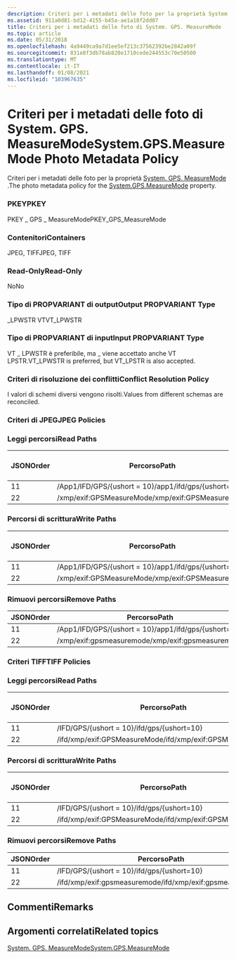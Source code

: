 ```yaml
---
description: Criteri per i metadati delle foto per la proprietà System. GPS. MeasureMode.
ms.assetid: 911a0d81-bd12-4155-b45a-ae1a18f2dd07
title: Criteri per i metadati delle foto di System. GPS. MeasureMode
ms.topic: article
ms.date: 05/31/2018
ms.openlocfilehash: 4a9449ca9a7d1ee5ef213c37562392be2842a09f
ms.sourcegitcommit: 831e8f3db78ab820e1710cede244553c70e50500
ms.translationtype: MT
ms.contentlocale: it-IT
ms.lasthandoff: 01/08/2021
ms.locfileid: "103967635"
---
```

# <a name="systemgpsmeasuremode-photo-metadata-policy"></a><span data-ttu-id="ae65a-103">Criteri per i metadati delle foto di System. GPS. MeasureMode</span><span class="sxs-lookup"><span data-stu-id="ae65a-103">System.GPS.MeasureMode Photo Metadata Policy</span></span>

<span data-ttu-id="ae65a-104">Criteri per i metadati delle foto per la proprietà [System. GPS. MeasureMode](../properties/props-system-gps-measuremode.md) .</span><span class="sxs-lookup"><span data-stu-id="ae65a-104">The photo metadata policy for the [System.GPS.MeasureMode](../properties/props-system-gps-measuremode.md) property.</span></span>

### <a name="pkey"></a><span data-ttu-id="ae65a-105">PKEY</span><span class="sxs-lookup"><span data-stu-id="ae65a-105">PKEY</span></span>

<span data-ttu-id="ae65a-106">PKEY \_ GPS \_ MeasureMode</span><span class="sxs-lookup"><span data-stu-id="ae65a-106">PKEY\_GPS\_MeasureMode</span></span>

### <a name="containers"></a><span data-ttu-id="ae65a-107">Contenitori</span><span class="sxs-lookup"><span data-stu-id="ae65a-107">Containers</span></span>

<span data-ttu-id="ae65a-108">JPEG, TIFF</span><span class="sxs-lookup"><span data-stu-id="ae65a-108">JPEG, TIFF</span></span>

### <a name="read-only"></a><span data-ttu-id="ae65a-109">Read-Only</span><span class="sxs-lookup"><span data-stu-id="ae65a-109">Read-Only</span></span>

<span data-ttu-id="ae65a-110">No</span><span class="sxs-lookup"><span data-stu-id="ae65a-110">No</span></span>

### <a name="output-propvariant-type"></a><span data-ttu-id="ae65a-111">Tipo di PROPVARIANT di output</span><span class="sxs-lookup"><span data-stu-id="ae65a-111">Output PROPVARIANT Type</span></span>

<span data-ttu-id="ae65a-112">\_LPWSTR VT</span><span class="sxs-lookup"><span data-stu-id="ae65a-112">VT\_LPWSTR</span></span>

### <a name="input-propvariant-type"></a><span data-ttu-id="ae65a-113">Tipo di PROPVARIANT di input</span><span class="sxs-lookup"><span data-stu-id="ae65a-113">Input PROPVARIANT Type</span></span>

<span data-ttu-id="ae65a-114">VT \_ LPWSTR è preferibile, ma \_ viene accettato anche VT LPSTR.</span><span class="sxs-lookup"><span data-stu-id="ae65a-114">VT\_LPWSTR is preferred, but VT\_LPSTR is also accepted.</span></span>

### <a name="conflict-resolution-policy"></a><span data-ttu-id="ae65a-115">Criteri di risoluzione dei conflitti</span><span class="sxs-lookup"><span data-stu-id="ae65a-115">Conflict Resolution Policy</span></span>

<span data-ttu-id="ae65a-116">I valori di schemi diversi vengono risolti.</span><span class="sxs-lookup"><span data-stu-id="ae65a-116">Values from different schemas are reconciled.</span></span>

### <a name="jpeg-policies"></a><span data-ttu-id="ae65a-117">Criteri di JPEG</span><span class="sxs-lookup"><span data-stu-id="ae65a-117">JPEG Policies</span></span>

### <a name="read-paths"></a><span data-ttu-id="ae65a-118">Leggi percorsi</span><span class="sxs-lookup"><span data-stu-id="ae65a-118">Read Paths</span></span>



| <span data-ttu-id="ae65a-119">JSON</span><span class="sxs-lookup"><span data-stu-id="ae65a-119">Order</span></span> | <span data-ttu-id="ae65a-120">Percorso</span><span class="sxs-lookup"><span data-stu-id="ae65a-120">Path</span></span>                      | <span data-ttu-id="ae65a-121">Formato disco</span><span class="sxs-lookup"><span data-stu-id="ae65a-121">Disk Format</span></span> |
|-------|---------------------------|-------------|
| <span data-ttu-id="ae65a-122">1</span><span class="sxs-lookup"><span data-stu-id="ae65a-122">1</span></span>     | <span data-ttu-id="ae65a-123">/App1/IFD/GPS/{ushort = 10}</span><span class="sxs-lookup"><span data-stu-id="ae65a-123">/app1/ifd/gps/{ushort=10}</span></span> | <span data-ttu-id="ae65a-124">ascii</span><span class="sxs-lookup"><span data-stu-id="ae65a-124">ascii</span></span>       |
| <span data-ttu-id="ae65a-125">2</span><span class="sxs-lookup"><span data-stu-id="ae65a-125">2</span></span>     | <span data-ttu-id="ae65a-126">/xmp/exif:GPSMeasureMode</span><span class="sxs-lookup"><span data-stu-id="ae65a-126">/xmp/exif:GPSMeasureMode</span></span>  | <span data-ttu-id="ae65a-127">unicode</span><span class="sxs-lookup"><span data-stu-id="ae65a-127">unicode</span></span>     |



 

### <a name="write-paths"></a><span data-ttu-id="ae65a-128">Percorsi di scrittura</span><span class="sxs-lookup"><span data-stu-id="ae65a-128">Write Paths</span></span>



| <span data-ttu-id="ae65a-129">JSON</span><span class="sxs-lookup"><span data-stu-id="ae65a-129">Order</span></span> | <span data-ttu-id="ae65a-130">Percorso</span><span class="sxs-lookup"><span data-stu-id="ae65a-130">Path</span></span>                      | <span data-ttu-id="ae65a-131">Formato disco</span><span class="sxs-lookup"><span data-stu-id="ae65a-131">Disk Format</span></span> |
|-------|---------------------------|-------------|
| <span data-ttu-id="ae65a-132">1</span><span class="sxs-lookup"><span data-stu-id="ae65a-132">1</span></span>     | <span data-ttu-id="ae65a-133">/App1/IFD/GPS/{ushort = 10}</span><span class="sxs-lookup"><span data-stu-id="ae65a-133">/app1/ifd/gps/{ushort=10}</span></span> | <span data-ttu-id="ae65a-134">ascii</span><span class="sxs-lookup"><span data-stu-id="ae65a-134">ascii</span></span>       |
| <span data-ttu-id="ae65a-135">2</span><span class="sxs-lookup"><span data-stu-id="ae65a-135">2</span></span>     | <span data-ttu-id="ae65a-136">/xmp/exif:GPSMeasureMode</span><span class="sxs-lookup"><span data-stu-id="ae65a-136">/xmp/exif:GPSMeasureMode</span></span>  | <span data-ttu-id="ae65a-137">unicode</span><span class="sxs-lookup"><span data-stu-id="ae65a-137">unicode</span></span>     |



 

### <a name="remove-paths"></a><span data-ttu-id="ae65a-138">Rimuovi percorsi</span><span class="sxs-lookup"><span data-stu-id="ae65a-138">Remove Paths</span></span>



| <span data-ttu-id="ae65a-139">JSON</span><span class="sxs-lookup"><span data-stu-id="ae65a-139">Order</span></span> | <span data-ttu-id="ae65a-140">Percorso</span><span class="sxs-lookup"><span data-stu-id="ae65a-140">Path</span></span>                      |
|-------|---------------------------|
| <span data-ttu-id="ae65a-141">1</span><span class="sxs-lookup"><span data-stu-id="ae65a-141">1</span></span>     | <span data-ttu-id="ae65a-142">/App1/IFD/GPS/{ushort = 10}</span><span class="sxs-lookup"><span data-stu-id="ae65a-142">/app1/ifd/gps/{ushort=10}</span></span> |
| <span data-ttu-id="ae65a-143">2</span><span class="sxs-lookup"><span data-stu-id="ae65a-143">2</span></span>     | <span data-ttu-id="ae65a-144">/xmp/exif:gpsmeasuremode</span><span class="sxs-lookup"><span data-stu-id="ae65a-144">/xmp/exif:gpsmeasuremode</span></span>  |



 

### <a name="tiff-policies"></a><span data-ttu-id="ae65a-145">Criteri TIFF</span><span class="sxs-lookup"><span data-stu-id="ae65a-145">TIFF Policies</span></span>

### <a name="read-paths"></a><span data-ttu-id="ae65a-146">Leggi percorsi</span><span class="sxs-lookup"><span data-stu-id="ae65a-146">Read Paths</span></span>



| <span data-ttu-id="ae65a-147">JSON</span><span class="sxs-lookup"><span data-stu-id="ae65a-147">Order</span></span> | <span data-ttu-id="ae65a-148">Percorso</span><span class="sxs-lookup"><span data-stu-id="ae65a-148">Path</span></span>                         | <span data-ttu-id="ae65a-149">Formato disco</span><span class="sxs-lookup"><span data-stu-id="ae65a-149">Disk Format</span></span> |
|-------|------------------------------|-------------|
| <span data-ttu-id="ae65a-150">1</span><span class="sxs-lookup"><span data-stu-id="ae65a-150">1</span></span>     | <span data-ttu-id="ae65a-151">/IFD/GPS/{ushort = 10}</span><span class="sxs-lookup"><span data-stu-id="ae65a-151">/ifd/gps/{ushort=10}</span></span>         | <span data-ttu-id="ae65a-152">ascii</span><span class="sxs-lookup"><span data-stu-id="ae65a-152">ascii</span></span>       |
| <span data-ttu-id="ae65a-153">2</span><span class="sxs-lookup"><span data-stu-id="ae65a-153">2</span></span>     | <span data-ttu-id="ae65a-154">/ifd/xmp/exif:GPSMeasureMode</span><span class="sxs-lookup"><span data-stu-id="ae65a-154">/ifd/xmp/exif:GPSMeasureMode</span></span> | <span data-ttu-id="ae65a-155">unicode</span><span class="sxs-lookup"><span data-stu-id="ae65a-155">unicode</span></span>     |



 

### <a name="write-paths"></a><span data-ttu-id="ae65a-156">Percorsi di scrittura</span><span class="sxs-lookup"><span data-stu-id="ae65a-156">Write Paths</span></span>



| <span data-ttu-id="ae65a-157">JSON</span><span class="sxs-lookup"><span data-stu-id="ae65a-157">Order</span></span> | <span data-ttu-id="ae65a-158">Percorso</span><span class="sxs-lookup"><span data-stu-id="ae65a-158">Path</span></span>                         | <span data-ttu-id="ae65a-159">Formato disco</span><span class="sxs-lookup"><span data-stu-id="ae65a-159">Disk Format</span></span> |
|-------|------------------------------|-------------|
| <span data-ttu-id="ae65a-160">1</span><span class="sxs-lookup"><span data-stu-id="ae65a-160">1</span></span>     | <span data-ttu-id="ae65a-161">/IFD/GPS/{ushort = 10}</span><span class="sxs-lookup"><span data-stu-id="ae65a-161">/ifd/gps/{ushort=10}</span></span>         | <span data-ttu-id="ae65a-162">ascii</span><span class="sxs-lookup"><span data-stu-id="ae65a-162">ascii</span></span>       |
| <span data-ttu-id="ae65a-163">2</span><span class="sxs-lookup"><span data-stu-id="ae65a-163">2</span></span>     | <span data-ttu-id="ae65a-164">/ifd/xmp/exif:GPSMeasureMode</span><span class="sxs-lookup"><span data-stu-id="ae65a-164">/ifd/xmp/exif:GPSMeasureMode</span></span> | <span data-ttu-id="ae65a-165">unicode</span><span class="sxs-lookup"><span data-stu-id="ae65a-165">unicode</span></span>     |



 

### <a name="remove-paths"></a><span data-ttu-id="ae65a-166">Rimuovi percorsi</span><span class="sxs-lookup"><span data-stu-id="ae65a-166">Remove Paths</span></span>



| <span data-ttu-id="ae65a-167">JSON</span><span class="sxs-lookup"><span data-stu-id="ae65a-167">Order</span></span> | <span data-ttu-id="ae65a-168">Percorso</span><span class="sxs-lookup"><span data-stu-id="ae65a-168">Path</span></span>                         |
|-------|------------------------------|
| <span data-ttu-id="ae65a-169">1</span><span class="sxs-lookup"><span data-stu-id="ae65a-169">1</span></span>     | <span data-ttu-id="ae65a-170">/IFD/GPS/{ushort = 10}</span><span class="sxs-lookup"><span data-stu-id="ae65a-170">/ifd/gps/{ushort=10}</span></span>         |
| <span data-ttu-id="ae65a-171">2</span><span class="sxs-lookup"><span data-stu-id="ae65a-171">2</span></span>     | <span data-ttu-id="ae65a-172">/ifd/xmp/exif:gpsmeasuremode</span><span class="sxs-lookup"><span data-stu-id="ae65a-172">/ifd/xmp/exif:gpsmeasuremode</span></span> |



 

## <a name="remarks"></a><span data-ttu-id="ae65a-173">Commenti</span><span class="sxs-lookup"><span data-stu-id="ae65a-173">Remarks</span></span>

## <a name="related-topics"></a><span data-ttu-id="ae65a-174">Argomenti correlati</span><span class="sxs-lookup"><span data-stu-id="ae65a-174">Related topics</span></span>

<dl> <dt>

[<span data-ttu-id="ae65a-175">System. GPS. MeasureMode</span><span class="sxs-lookup"><span data-stu-id="ae65a-175">System.GPS.MeasureMode</span></span>](../properties/props-system-gps-measuremode.md)
</dt> </dl>

 

 
